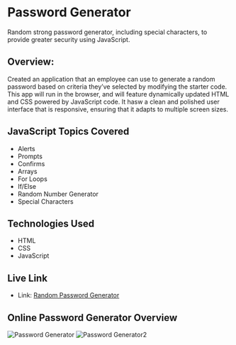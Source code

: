 # Password Generator
Random strong password generator, including special characters, to provide greater security using JavaScript.

## Overview: 

Created an application that an employee can use to generate a random password based on criteria they’ve selected by modifying the starter code. This app will run in the browser, and will feature dynamically updated HTML and CSS powered by JavaScript code. It hasw a clean and polished user interface that is responsive, ensuring that it adapts to multiple screen sizes.

## JavaScript Topics Covered
* Alerts
* Prompts
* Confirms
* Arrays
* For Loops
* If/Else
* Random Number Generator
* Special Characters

## Technologies Used
* HTML
* CSS
* JavaScript


## Live Link 
* Link: [Random Password Generator](https://inalo1.github.io/Professional-Portfolio/)

## Online Password Generator Overview
![Password Generator ](https://user-images.githubusercontent.com/73044038/99030457-b4685780-253a-11eb-8b05-8f6657c319f2.png)
![Password Generator2](https://user-images.githubusercontent.com/73044038/99030530-e1b50580-253a-11eb-8c91-10529e125a3c.png)


